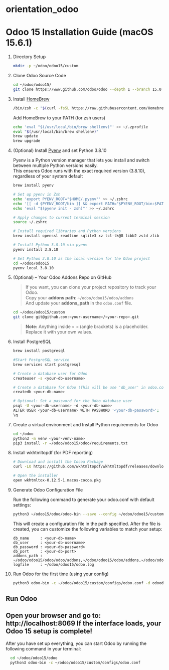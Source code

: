 # orientation_odoo

# Odoo 15 Installation Guide (macOS 15.6.1)

1. Directory Setup

    ```zsh
   mkdir -p ~/odoo/odoo15/custom
    ```

2. Clone Odoo Source Code

    ```zsh
    cd ~/odoo/odoo15/
    git clone https://www.github.com/odoo/odoo --depth 1 --branch 15.0 --single-branch
    ```

3. Install [HomeBrew](https://brew.sh/)

    ```zsh
    /bin/zsh -c "$(curl -fsSL https://raw.githubusercontent.com/Homebrew/install/HEAD/install.sh)"
    ```
   
   Add HomeBrew to your PATH (for zsh users)
    ```zsh
    echo 'eval "$(/usr/local/bin/brew shellenv)"' >> ~/.zprofile
    eval "$(/usr/local/bin/brew shellenv)"
    brew update
    brew upgrade
    ```

4. (Optional) Install [Pyenv](https://github.com/pyenv/pyenv) and set Python 3.8.10

    Pyenv is a Python version manager that lets you install and switch between multiple Python versions easily.  
    This ensures Odoo runs with the exact required version (3.8.10), regardless of your system default

    ```zsh
    brew install pyenv
   
    # Set up pyenv in Zsh
    echo 'export PYENV_ROOT="$HOME/.pyenv"' >> ~/.zshrc
    echo '[[ -d $PYENV_ROOT/bin ]] && export PATH="$PYENV_ROOT/bin:$PATH"' >> ~/.zshrc
    echo 'eval "$(pyenv init - zsh)"' >> ~/.zshrc
 
    # Apply changes to current terminal session
    source ~/.zshrc
   
    # Install required libraries and Python versions
    brew install openssl readline sqlite3 xz tcl-tk@8 libb2 zstd zlib

    # Install Python 3.8.10 via pyenv
    pyenv install 3.8.10

    # Set Python 3.8.10 as the local version for the Odoo project
    cd ~/odoo/odoo15
    pyenv local 3.8.10
    ```

5. (Optional) – Your Odoo Addons Repo on GitHub

   > If you want, you can clone your project repository to track your Odoo.  
   > Copy your **addons path**: `~/odoo/odoo15/odoo/addons`  
   > And update your **addons_path** in the `odoo.conf` file.

   ```zsh
   cd ~/odoo/odoo15/custom
   git clone git@github.com:<your-username>/<your-repo>.git
   ```
   
   >    **Note:** Anything inside `< >` (angle brackets) is a placeholder.  
   >    Replace it with your own values.
   
6. Install PostgreSQL

    ```zsh
    brew install postgresql
   
    #Start PostgreSQL service
    brew services start postgresql
   
    # Create a database user for Odoo
    createuser -s <your-db-username>
   
    # Create a database for Odoo (This will be use 'db_user' in odoo.conf)
    createdb <your-db-name>
   
    # Optional: Set a password for the Odoo database user
    psql -U <your-db-username> -d <your-db-name>
    ALTER USER <your-db-username> WITH PASSWORD '<your-db-password>';
    \q
   ```

7. Create a virtual environment and Install Python requirements for Odoo

   ```zsh
   cd ~/odoo
   python3 -m venv <your-venv-name>
   pip3 install -r ~/odoo/odoo15/odoo/requirements.txt
   ```

8. Install wkhtmltopdf (for PDF reporting)

    ```zsh
    # Download and install the Cocoa Package
    curl -LO https://github.com/wkhtmltopdf/wkhtmltopdf/releases/download/0.12.5/wkhtmltox-0.12.5-1.macos-cocoa.pkg
   
    # Open the installer
   open wkhtmltox-0.12.5-1.macos-cocoa.pkg
   ```
   
9. Generate Odoo Configuration File

    Run the following command to generate your odoo.conf with default settings:

    ```zsh
    python3 ~/odoo15/odoo/odoo-bin --save --config ~/odoo/odoo15/custom/configs/odoo.conf --limit-memory-hard 0 -s --stop-after-init 
    ```
   
    This will create a configuration file in the path specified.
After the file is created, you can customize the following variables to match your setup:

    ```
    db_name     : <your-db-name>
    db_user     : <your-db-username>
    db_password : <your-db-password>
    db_port     : <your-db-port>
    addons_path : ~/odoo/odoo15/odoo/odoo/addons,~/odoo/odoo15/odoo/addons,~/odoo/odoo15/custom/configs/odoo.conf
    logfile     : ~/odoo/odoo15/odoo.log
    ```
10. Run Odoo for the first time (using your config)

    ```zsh
    python3 odoo-bin -c ~/odoo/odoo15/custom/configs/odoo.conf -d odoodb --init=base
    ```

## Run Odoo
Open your browser and go to:
http://localhost:8069
If the interface loads, your Odoo 15 setup is complete!
---

After you have set up everything, you can start Odoo by running the following command in your terminal:
```zsh
  cd ~/odoo/odoo15/odoo
  python3 odoo-bin -c ~/odoo/odoo15/custom/configs/odoo.conf
```

